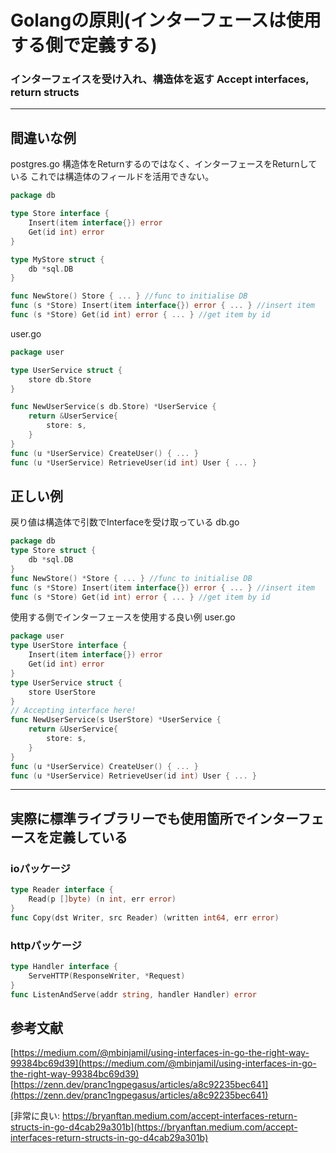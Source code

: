 # Golangの原則(インターフェースは使用する側で定義する)

### **インターフェイスを受け入れ、構造体を返す** Accept interfaces, return structs

---

## 間違いな例
postgres.go
構造体をReturnするのではなく、インターフェースをReturnしている
これでは構造体のフィールドを活用できない。
```go
package db

type Store interface {
	Insert(item interface{}) error
	Get(id int) error
}

type MyStore struct {
	db *sql.DB
}

func NewStore() Store { ... } //func to initialise DB
func (s *Store) Insert(item interface{}) error { ... } //insert item
func (s *Store) Get(id int) error { ... } //get item by id
```
user.go
```go
package user

type UserService struct {
	store db.Store
}

func NewUserService(s db.Store) *UserService {
	return &UserService{
		store: s,
	}
}
func (u *UserService) CreateUser() { ... }
func (u *UserService) RetrieveUser(id int) User { ... }
```

## 正しい例
戻り値は構造体で引数でInterfaceを受け取っている
db.go
```go
package db
type Store struct {
	db *sql.DB
}
func NewStore() *Store { ... } //func to initialise DB
func (s *Store) Insert(item interface{}) error { ... } //insert item
func (s *Store) Get(id int) error { ... } //get item by id
```
使用する側でインターフェースを使用する良い例
user.go
```go
package user
type UserStore interface {
	Insert(item interface{}) error
	Get(id int) error
}
type UserService struct {
	store UserStore
}
// Accepting interface here!
func NewUserService(s UserStore) *UserService {
	return &UserService{
		store: s,
	}
}
func (u *UserService) CreateUser() { ... }
func (u *UserService) RetrieveUser(id int) User { ... }
```

---

## 実際に標準ライブラリーでも使用箇所でインターフェースを定義している
### ioパッケージ
```go
type Reader interface {
    Read(p []byte) (n int, err error)
}
func Copy(dst Writer, src Reader) (written int64, err error)
```

### httpパッケージ
```go
type Handler interface { 
    ServeHTTP(ResponseWriter, *Request) 
} 
func ListenAndServe(addr string, handler Handler) error
```

## 参考文献
[https://medium.com/@mbinjamil/using-interfaces-in-go-the-right-way-99384bc69d39](https://medium.com/@mbinjamil/using-interfaces-in-go-the-right-way-99384bc69d39)
[https://zenn.dev/pranc1ngpegasus/articles/a8c92235bec641](https://zenn.dev/pranc1ngpegasus/articles/a8c92235bec641)

[非常に良い: https://bryanftan.medium.com/accept-interfaces-return-structs-in-go-d4cab29a301b](https://bryanftan.medium.com/accept-interfaces-return-structs-in-go-d4cab29a301b)



